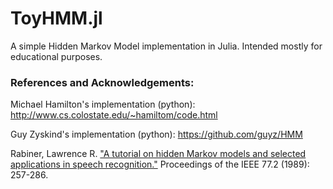 # ToyHMM.jl
A simple Hidden Markov Model implementation in Julia. Intended mostly for educational purposes.

### References and Acknowledgements:

Michael Hamilton's implementation (python): http://www.cs.colostate.edu/~hamiltom/code.html

Guy Zyskind's implementation (python): https://github.com/guyz/HMM

Rabiner, Lawrence R. ["A tutorial on hidden Markov models and selected applications in speech recognition."](http://www.ece.ucsb.edu/Faculty/Rabiner/ece259/Reprints/tutorial%20on%20hmm%20and%20applications.pdf) Proceedings of the IEEE 77.2 (1989): 257-286.
